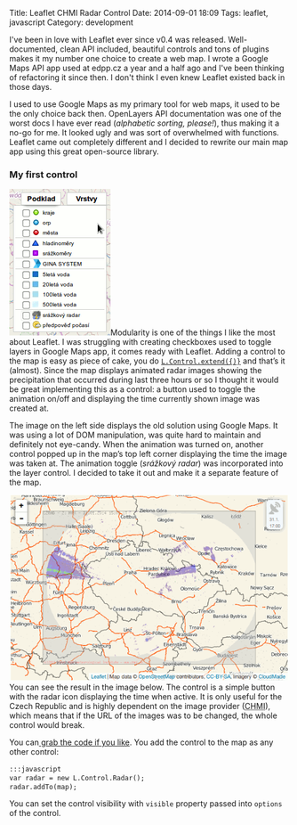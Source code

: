 Title: Leaflet CHMI Radar Control
Date: 2014-09-01 18:09
Tags: leaflet, javascript
Category: development

I've been in love with Leaflet ever since v0.4 was released. Well-documented, clean API included, beautiful controls and tons of plugins makes it my number one choice to create a web map. I wrote a Google Maps API app used at edpp.cz a year and a half ago and I've been thinking of refactoring it since then. I don't think I even knew Leaflet existed back in those days.


<p>I used to use Google Maps as my primary tool for web maps, it used to be the only choice back then. OpenLayers API documentation was one of the worst docs I have ever read (<em>alphabetic sorting, please!</em>), thus making it a no-go for me. It looked ugly and was sort of overwhelmed with functions. Leaflet came out completely different and I decided to rewrite our main map app using this great open-source library.</p>

<h3>My first control</h3>

<p><img src="/posts/assets/leaflet-chmi-radar-control/google_maps.png" title="Google maps layer control" class="left">Modularity is one of the things I like the most about Leaflet. I was struggling with creating checkboxes used to toggle layers in Google Maps app, it comes ready with Leaflet. Adding a control to the map is easy as piece of cake, you do <a href="http://leafletjs.com/reference.html#icontrol"><code>L.Control.extend({)}</code></a> and that&#8217;s it (almost). Since the map displays animated radar images showing the precipitation that occurred during last three hours or so I thought it would be great implementing this as a control: a button used to toggle the animation on/off and displaying the time currently shown image was created at.</p>

<p>The image on the left side displays the old solution using Google Maps. It was using a lot of DOM manipulation, was quite hard to maintain and definitely not eye-candy. When the animation was turned on, another control popped up in the map&#8217;s top left corner displaying the time the image was taken at. The animation toggle (<em>srážkový radar</em>) was incorporated into the layer control. I decided to take it out and make it a separate feature of the map.</p>

<p><img src="/posts/assets/leaflet-chmi-radar-control/control.png" title="Leaflet radar control" class="right">You can see the result in the image below. The control is a simple button with the radar icon displaying the time when active. It is only useful for the Czech Republic and is highly dependent on the image provider (<abbr title="Czech Hydrometeorogical Institute">CHMI</abbr>), which means that if the URL of the images was to be changed, the whole control would break.</p>

<p>You can<a href="{static}/assets/leaflet-chmi-radar-control/radarcontrol.zip"> grab the code if you like</a>. You add the control to the map as any other control:</p>

    :::javascript
    var radar = new L.Control.Radar();
    radar.addTo(map);

<p>You can set the control visibility with <code>visible</code> property passed into <code>options</code> of the control.</p>
